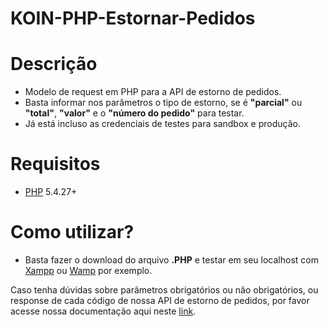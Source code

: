 # KOIN-PHP-Estornar-Pedidos

# Descrição

* Modelo de request em PHP para a API de estorno de pedidos.
* Basta informar nos parâmetros o tipo de estorno, se é **"parcial"** ou **"total"**, **"valor"** e o **"número do pedido"** para testar.
* Já está incluso as credenciais de testes para sandbox e produção.

# Requisitos  

* [PHP](http://php.net/manual/pt_BR/index.php) 5.4.27+

# Como utilizar?

* Basta fazer o download do arquivo **.PHP** e testar em seu localhost com [Xampp](https://www.apachefriends.org/pt_br/index.html) ou [Wamp](http://www.wampserver.com/en/) por exemplo.

Caso tenha dúvidas sobre parâmetros obrigatórios ou não obrigatórios, ou response de cada código de nossa API de estorno de pedidos, por favor acesse nossa documentação aqui neste [link](http://developers.koin.com.br/ptbr/index.html).
